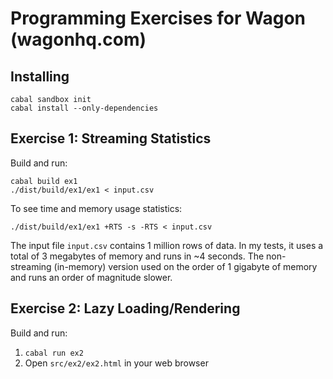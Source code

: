 Programming Exercises for Wagon (wagonhq.com)
=============================================

Installing
----------

~~~
cabal sandbox init
cabal install --only-dependencies

~~~

Exercise 1: Streaming Statistics
--------------------------------

Build and run:

~~~
cabal build ex1
./dist/build/ex1/ex1 < input.csv

~~~

To see time and memory usage statistics:

~~~
./dist/build/ex1/ex1 +RTS -s -RTS < input.csv

~~~

The input file `input.csv` contains 1 million rows of data. In my tests, it uses a total of 3 megabytes of memory and runs in ~4 seconds. The non-streaming (in-memory) version used on the order of 1 gigabyte of memory and runs an order of magnitude slower.

Exercise 2: Lazy Loading/Rendering
----------------------------------

Build and run:

1. `cabal run ex2`
2. Open `src/ex2/ex2.html` in your web browser

